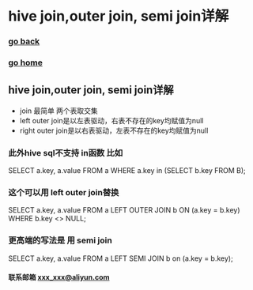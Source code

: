 # hive join,outer join, semi join详解
### [go back](/x2q/hive/hive)      
### [go home](/x2q)     
 
## hive join,outer join, semi join详解
+ join 最简单 两个表取交集
+ left outer join是以左表驱动，右表不存在的key均赋值为null
+ right outer join是以右表驱动，左表不存在的key均赋值为null
### 此外hive sql不支持 in函数 比如

SELECT a.key, a.value
FROM a
WHERE a.key in (SELECT b.key FROM B);

### 这个可以用 left outer join替换

SELECT a.key, a.value
FROM a LEFT OUTER JOIN b ON (a.key = b.key)
WHERE b.key <> NULL;

### 更高端的写法是  用 semi join

SELECT a.key, a.value
FROM a LEFT SEMI JOIN b on (a.key = b.key);






#### 联系邮箱 xxx_xxx@aliyun.com

